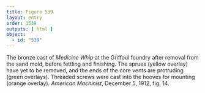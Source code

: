 ```yaml
---
title: Figure 539
layout: entry
order: 1539
outputs: [ html ]
object:
  - id: "539"
---
```


The bronze cast of *Medicine Whip* at the Griffoul foundry after removal from the sand mold, before fettling and finishing. The sprues (yellow overlay) have yet to be removed, and the ends of the core vents are protruding (green overlays). Threaded screws were cast into the hooves for mounting (orange overlay). *American Machinist*, December 5, 1912, fig. 14.
